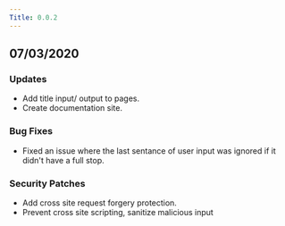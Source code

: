 ```yaml
---
Title: 0.0.2
---
```


## 07/03/2020

### Updates

- Add title input/ output to pages.
- Create documentation site.

### Bug Fixes

- Fixed an issue where the last sentance of user input was ignored if it didn't
  have a full stop.

### Security Patches

- Add cross site request forgery protection.
- Prevent cross site scripting, sanitize malicious input

